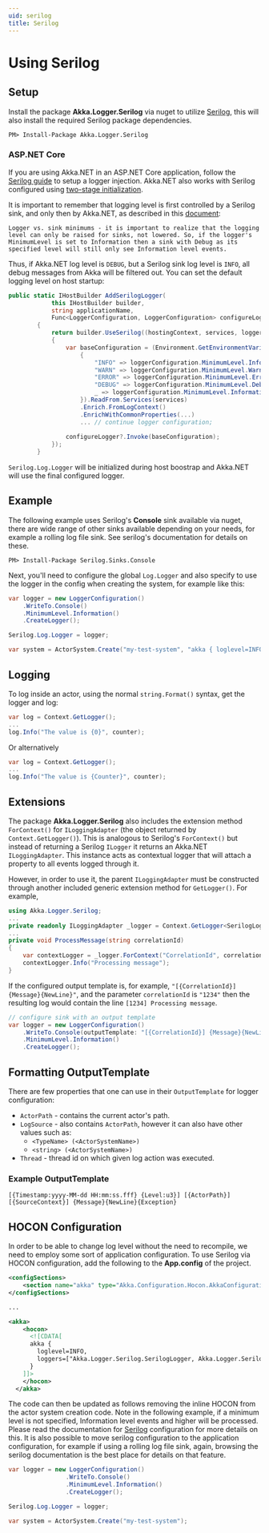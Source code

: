 ```yaml
---
uid: serilog
title: Serilog
---
```


# Using Serilog

## Setup

Install the package __Akka.Logger.Serilog__ via nuget to utilize
[Serilog](https://serilog.net/), this will also install the required Serilog package dependencies.

```console
PM> Install-Package Akka.Logger.Serilog
```

### ASP.NET Core

If you are using Akka.NET in an ASP.NET Core application, follow the [Serilog guide](https://github.com/serilog/serilog-aspnetcore) to setup a logger injection. Akka.NET also works with Serilog configured using [two-stage initialization](https://github.com/serilog/serilog-aspnetcore#two-stage-initialization).

It is important to remember that logging level is first controlled by a Serilog sink, and only then by Akka.NET, as described in this [document](https://github.com/serilog/serilog/wiki/Configuration-Basics):
```text
Logger vs. sink minimums - it is important to realize that the logging level can only be raised for sinks, not lowered. So, if the logger's MinimumLevel is set to Information then a sink with Debug as its specified level will still only see Information level events.
```

Thus, if Akka.NET log level is `DEBUG`, but a Serilog sink log level is `INFO`, all debug messages from Akka will be filtered out. You can set the default logging level on host startup:

```csharp
public static IHostBuilder AddSerilogLogger(
            this IHostBuilder builder,
            string applicationName,
            Func<LoggerConfiguration, LoggerConfiguration> configureLogger)
        {
            return builder.UseSerilog((hostingContext, services, loggerConfiguration) =>
            {
                var baseConfiguration = (Environment.GetEnvironmentVariable("MY_AKKA_APP__DEFAULT_LOG_LEVEL") switch
                    {
                        "INFO" => loggerConfiguration.MinimumLevel.Information(),
                        "WARN" => loggerConfiguration.MinimumLevel.Warning(),
                        "ERROR" => loggerConfiguration.MinimumLevel.Error(),
                        "DEBUG" => loggerConfiguration.MinimumLevel.Debug(),
                        _ => loggerConfiguration.MinimumLevel.Information()
                    }).ReadFrom.Services(services)
                    .Enrich.FromLogContext()
                    .EnrichWithCommonProperties(...)
                    ... // continue logger configuration;
                
                configureLogger?.Invoke(baseConfiguration);
            });
        }
```

`Serilog.Log.Logger` will be initialized during host boostrap and Akka.NET will use the final configured logger. 

## Example

The following example uses Serilog's __Console__ sink available via nuget, there are wide range of other sinks available depending on your needs, for example a rolling log file sink.  See serilog's documentation for details on these.

```console
PM> Install-Package Serilog.Sinks.Console
```

Next, you'll need to configure the global `Log.Logger` and also specify to use
the logger in the config when creating the system, for example like this:

```csharp
var logger = new LoggerConfiguration()
    .WriteTo.Console()
    .MinimumLevel.Information()
    .CreateLogger();

Serilog.Log.Logger = logger;

var system = ActorSystem.Create("my-test-system", "akka { loglevel=INFO,  loggers=[\"Akka.Logger.Serilog.SerilogLogger, Akka.Logger.Serilog\"]}");
```

## Logging

To log inside an actor, using the normal `string.Format()` syntax, get the
logger and log:

```csharp
var log = Context.GetLogger();
...
log.Info("The value is {0}", counter);
```

Or alternatively

```csharp
var log = Context.GetLogger();
...
log.Info("The value is {Counter}", counter);
```

## Extensions

The package __Akka.Logger.Serilog__ also includes the extension method `ForContext()` for `ILoggingAdapter` (the object returned by `Context.GetLogger()`). This is analogous to Serilog's `ForContext()` but instead of returning a Serilog `ILogger` it returns an Akka.NET `ILoggingAdapter`. This instance acts as contextual logger that will attach a property to all events logged through it.

However, in order to use it, the parent `ILoggingAdapter` must be constructed through another included generic extension method for `GetLogger()`. For example,

```csharp
using Akka.Logger.Serilog;
...
private readonly ILoggingAdapter _logger = Context.GetLogger<SerilogLoggingAdapter>();
...
private void ProcessMessage(string correlationId)
{
    var contextLogger = _logger.ForContext("CorrelationId", correlationId);
    contextLogger.Info("Processing message");
}
```

If the configured output template is, for example, `"[{CorrelationId}] {Message}{NewLine}"`, and the parameter `correlationId` is `"1234"` then the resulting log would contain the line `[1234] Processing message`.

```csharp
// configure sink with an output template
var logger = new LoggerConfiguration()
    .WriteTo.Console(outputTemplate: "[{CorrelationId}] {Message}{NewLine}")
    .MinimumLevel.Information()
    .CreateLogger();
```

## Formatting OutputTemplate

There are few properties that one can use in their `OutputTemplate` for logger configuration:

* `ActorPath` - contains the current actor's path.
* `LogSource` - also contains `ActorPath`, however it can also have other values such as:
  * `<TypeName> (<ActorSystemName>)`
  * `<string> (<ActorSystemName>)`
* `Thread` - thread id on which given log action was executed.

### Example OutputTemplate

```console
[{Timestamp:yyyy-MM-dd HH:mm:ss.fff} {Level:u3}] [{ActorPath}] [{SourceContext}] {Message}{NewLine}{Exception}
```

## HOCON Configuration

In order to be able to change log level without the need to recompile, we need to employ some sort of application configuration.  To use Serilog via HOCON configuration, add the following to the __App.config__ of the project.

```xml
<configSections>    
    <section name="akka" type="Akka.Configuration.Hocon.AkkaConfigurationSection, Akka" />
</configSections>

...

<akka>
    <hocon>
      <![CDATA[
      akka { 
        loglevel=INFO,
        loggers=["Akka.Logger.Serilog.SerilogLogger, Akka.Logger.Serilog"]
      }
    ]]>
    </hocon>
  </akka>

```

The code can then be updated as follows removing the inline HOCON from the actor system creation code.  Note in the following example, if a minimum level is not specified, Information level events and higher will be processed.  Please read the documentation for [Serilog](https://serilog.net/) configuration for more details on this.  It is also possible to move serilog configuration to the application configuration, for example if using a rolling log file sink, again, browsing the serilog documentation is the best place for details on that feature.  

```csharp
var logger = new LoggerConfiguration()
                .WriteTo.Console()
                .MinimumLevel.Information()
                .CreateLogger();

Serilog.Log.Logger = logger;

var system = ActorSystem.Create("my-test-system");
```
